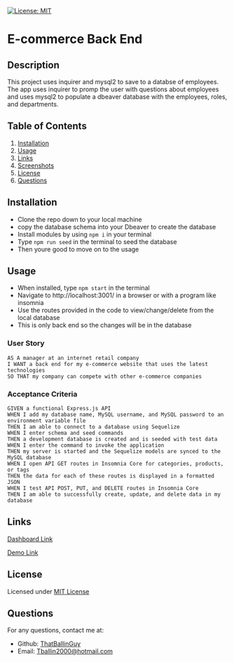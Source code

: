 [![License: MIT](https://img.shields.io/badge/License-MIT-yellow.svg)](https://opensource.org/licenses/MIT)

# E-commerce Back End

## Description
This project uses inquirer and mysql2 to save to a databse of employees. The app uses inquirer to promp the user with questions about employees and uses mysql2 to populate a dbeaver database with the employees, roles, and departments.

## Table of Contents
1. [Installation](#installation)
2. [Usage](#usage)
3. [Links](#links)
4. [Screenshots](#screenshots)
5. [License](#license)
6. [Questions](#questions)

## Installation
- Clone the repo down to your local machine
- copy the database schema into your Dbeaver to create the database
- Install modules by using `npm i` in your terminal
- Type `npm run seed` in the terminal to seed the database
- Then youre good to move on to the usage

## Usage
- When installed, type `npm start` in the terminal
- Navigate to http://localhost:3001/ in a browser or with a program like insomnia
- Use the routes provided in the code to view/change/delete from the local database
- This is only back end so the changes will be in the database

### User Story

```
AS A manager at an internet retail company
I WANT a back end for my e-commerce website that uses the latest technologies
SO THAT my company can compete with other e-commerce companies
```

### Acceptance Criteria

```
GIVEN a functional Express.js API
WHEN I add my database name, MySQL username, and MySQL password to an environment variable file
THEN I am able to connect to a database using Sequelize
WHEN I enter schema and seed commands
THEN a development database is created and is seeded with test data
WHEN I enter the command to invoke the application
THEN my server is started and the Sequelize models are synced to the MySQL database
WHEN I open API GET routes in Insomnia Core for categories, products, or tags
THEN the data for each of these routes is displayed in a formatted JSON
WHEN I test API POST, PUT, and DELETE routes in Insomnia Core
THEN I am able to successfully create, update, and delete data in my database
```

## Links

[Dashboard Link](https://github.com/ThatBallinGuy/E-commerce-Back-End)

[Demo Link](https://drive.google.com/file/d/1d3FQsifRMYSTJ3JfPZKYeKALCDvthCsP/view)

## License
Licensed under [MIT License](https://opensource.org/licenses/MIT)

## Questions
For any questions, contact me at:
- Github: [ThatBallinGuy](https://github.com/ThatBallinGuy)
- Email: Tballin2000@hotmail.com
  
